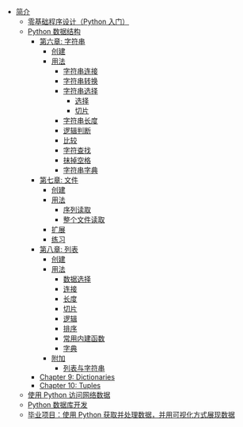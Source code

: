 * [简介](README.md)
  * [零基础程序设计（Python 入门）]()
  * [Python 数据结构](/02-Structure/README.md)
    - [第六章: 字符串](/02-Structure/Chapter-6-Strings.md#第六章-字符串)
      - [创建](/02-Structure/Chapter-6-Strings.md#创建)
      - [用法](/02-Structure/Chapter-6-Strings.md#用法)
        - [字符串连接](/02-Structure/Chapter-6-Strings.md#字符串连接)
        - [字符串转换](/02-Structure/Chapter-6-Strings.md#字符串转换)
        - [字符串选择](/02-Structure/Chapter-6-Strings.md#字符串选择)
          - [选择](/02-Structure/Chapter-6-Strings.md#选择)
          - [切片](/02-Structure/Chapter-6-Strings.md#切片)
        - [字符串长度](/02-Structure/Chapter-6-Strings.md#字符串长度)
        - [逻辑判断](/02-Structure/Chapter-6-Strings.md#逻辑判断)
        - [比较](/02-Structure/Chapter-6-Strings.md#比较)
        - [字符查找](/02-Structure/Chapter-6-Strings.md#字符查找)
        - [抹掉空格](/02-Structure/Chapter-6-Strings.md#抹掉空格)
        - [字符串字典](/02-Structure/Chapter-6-Strings.md#字符串字典)
    - [第七章: 文件](/02-Structure/Chapter-7-Files.md#第七章-文件)
    	- [创建](/02-Structure/Chapter-7-Files.md#创建)
    	- [用法](/02-Structure/Chapter-7-Files.md#用法)
    		- [序列读取](/02-Structure/Chapter-7-Files.md#序列读取)
    		- [整个文件读取](/02-Structure/Chapter-7-Files.md#整个文件读取)
    	- [扩展](/02-Structure/Chapter-7-Files.md#扩展)
    	- [练习](/02-Structure/Chapter-7-Files.md#练习)
    - [第八章: 列表](/02-Structure/Chapter-8-Lists.md#第八章-列表)
    	- [创建](/02-Structure/Chapter-8-Lists.md#创建)
    	- [用法](/02-Structure/Chapter-8-Lists.md#用法)
    		- [数据选择](/02-Structure/Chapter-8-Lists.md#数据选择)
    		- [连接](/02-Structure/Chapter-8-Lists.md#连接)
    		- [长度](/02-Structure/Chapter-8-Lists.md#长度)
    		- [切片](/02-Structure/Chapter-8-Lists.md#切片)
    		- [逻辑](/02-Structure/Chapter-8-Lists.md#逻辑)
    		- [排序](/02-Structure/Chapter-8-Lists.md#排序)
    		- [常用内建函数](/02-Structure/Chapter-8-Lists.md#常用内建函数)
    		- [字典](/02-Structure/Chapter-8-Lists.md#字典)
    	- [附加](/02-Structure/Chapter-8-Lists.md#附加)
    		- [列表与字符串](/02-Structure/Chapter-8-Lists.md#列表与字符串)
    * [Chapter 9: Dictionaries](/02-Structure/Chapter-9-Dictionaries.md)
    * [Chapter 10: Tuples](/02-Structure/Chapter-10-Tuples.md)
  * [使用 Python 访问网络数据]()
  * [Python 数据库开发]()
  * [毕业项目：使用 Python 获取并处理数据，并用可视化方式展现数据]()
